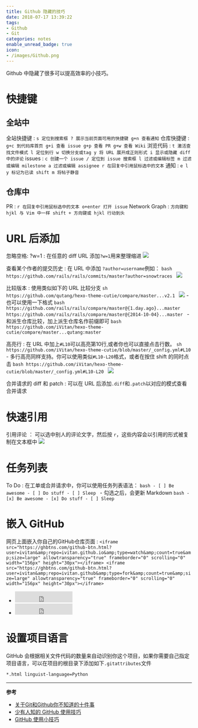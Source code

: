 ```yaml
---
title: Github 隐藏的技巧
date: 2018-07-17 13:39:22
tags: 
- Github
- Git
categories: notes
enable_unread_badge: true
icon:
- /images/Github.png
---
```

Github 中隐藏了很多可以提高效率的小技巧。

# 快捷键
## 全站中

全站快捷键
:   ```
s 定位到搜索框
? 展示当前页面可用的快捷键
g+n 查看通知
	```
仓库快捷键
:   ```
g+c 到代码库首页
g+i 查看 issue
g+p 查看 PR
g+w 查看 Wiki
    ```
浏览代码
:   ```
t 激活查找文件模式
l 定位到行
w 切换分支或tag
y 将 URL 展开成正则形式
i 显示或隐藏 diff 中的评论
    ```
issues
:   ```
c 创建一个 issue
/ 定位到 issue 搜索框
l 过滤或编辑标签
m 过滤或编辑 milestone
a 过滤或编辑 assignee
r 在回复中引用鼠标选中的文本
    ```
通知
:   ```
e l y 标记为已读
shift m 将帖子静音
    ```
## 仓库中
PR
:   ```
r 在回复中引用鼠标选中的文本
o+enter 打开 issue
    ```
Network Graph
:   ```
方向键和 hjkl 与 Vim 中一样
shift + 方向键或 hjkl 行动到头
    ```

# URL 后添加
忽略空格: ?w=1
:   在任意的 diff URL 添加`?w=1`用来整理缩进
    ![](https://ws1.sinaimg.cn/large/d71f8b2fgy1ftctuu01vrj20f005kaac.jpg)

查看某个作者的提交历史
:   在 URL 中添加 `?author=username`例如：
    ```bash
    https://github.com/rails/rails/commits/master?author=snowtraces
    ```
    ![](https://ws1.sinaimg.cn/large/d71f8b2fgy1ftcu02qcwoj20cp0kota4.jpg)

比较版本
:   使用类似如下的 URL 比较分支
    ```sh
    https://github.com/qutang/hexo-theme-cutie/compare/master...v2.1
    ```
    ![](https://ws1.sinaimg.cn/large/d71f8b2fgy1ftcu7572zej20um05aq3i.jpg)
    - 也可以使用一下格式
    ```bash
    https://github.com/rails/rails/compare/master@{1.day.ago}...master
    https://github.com/rails/rails/compare/master@{2014-10-04}...master
    ```
    - 和派生仓库比较，加上派生仓库名作前缀即可
    ```bash
    https://github.com/iVitan/hexo-theme-cutie/compare/master...qutang:master
    ```

高亮行
:   在 URL 中加上`#L10`可以高亮第10行,或者你也可以直接点击行数。
    ```sh
    https://github.com/iVitan/hexo-theme-cutie/blob/master/_config.yml#L10
	```
    - 多行高亮同样支持。你可以使用类似`#L10-L20`格式，或者在按住 shift 的同时点击
    ```bash
    https://github.com/iVitan/hexo-theme-cutie/blob/master/_config.yml#L10-L20
    ```
    ![](https://ws1.sinaimg.cn/large/d71f8b2fgy1ftcuhwdriaj20fc08ft8x.jpg)

合并请求的 diff 和 patch
:   可以在 URL 后添加`.diff`和`.patch`以对应的模式查看合并请求

# 快速引用
引用评论
：  可以选中别人的评论文字，然后按 `r`，这些内容会以引用的形式被复制在文本框中
    ![](https://ws1.sinaimg.cn/large/d71f8b2fgy1ftcukae70tg20m80a7nfn.jpg)

# 任务列表
To Do
:   在工单或合并请求中，你可以使用任务列表语法：
    ```bash
    - [ ] Be awesome
    - [ ] Do stuff
    - [ ] Sleep
    ```
    - 勾选之后，会更新 Markdown
    ```bash
    - [x] Be awesome
    - [x] Do stuff
    - [ ] Sleep
    ```
# 嵌入 GitHub
网页上面嵌入你自己的GitHub仓库页面
:   ```
    <iframe src="https://ghbtns.com/github-btn.html?user=ivitan&amp;repo=ivitan.github.io&amp;type=watch&amp;count=true&amp;size=large" allowtransparency="true" frameborder="0" scrolling="0" width="156px" height="30px"></iframe>
    <iframe src="https://ghbtns.com/github-btn.html?user=ivitan&amp;repo=ivitan.github&amp;type=fork&amp;count=true&amp;size=large" allowtransparency="true" frameborder="0" scrolling="0" width="156px" height="30px"></iframe>
    ```
   -  <iframe src="https://ghbtns.com/github-btn.html?user=ivitan&amp;repo=ivitan.github.io&amp;type=watch&amp;count=true&amp;size=large" allowtransparency="true" frameborder="0" scrolling="0" width="156px" height="30px"></iframe>
   -  <iframe src="https://ghbtns.com/github-btn.html?user=ivitan&amp;repo=ivitan.github.io&amp;type=fork&amp;count=true&amp;size=large" allowtransparency="true" frameborder="0" scrolling="0" width="156px" height="30px"></iframe>

# 设置项目语言
GitHub 会根据相关文件代码的数量来自动识别你这个项目，如果你需要自己指定项目语言，可以在项目的根目录下添加如下`.gitattributes`文件
```bash
*.html linguist-language=Python
```

---
**参考**
- [关于Git和Github你不知道的十件事](http://www.kuqin.com/shuoit/20151010/348440.html)
- [少有人知的 GitHub 使用技巧](https://segmentfault.com/a/1190000000475547)
- [GitHub 使用小技巧](https://blog.csdn.net/neilol/article/details/46568611)
